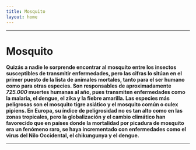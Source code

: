 ```yaml
---
title: Mosquito
layout: home
---
```


---
# Mosquito

**Quizás a nadie le sorprende encontrar al mosquito entre los insectos susceptibles de transmitir enfermedades, pero las cifras lo sitúan en el primer puesto de la lista de animales mortales, tanto para el ser humano como para otras especies. Son responsables de aproximadamente ***725.000*** muertes humanas al año, pues transmiten enfermedades como la malaria, el dengue, el zika y la fiebre amarilla. Las especies más peligrosas son el mosquito tigre asiático y el mosquito común o culex pipiens. En Europa, su índice de peligrosidad no es tan alto como en las zonas tropicales, pero la globalización y el cambio climático han favorecido que en países donde la mortalidad por picadura de mosquito era un fenómeno raro, se haya incrementado con enfermedades como el virus del Nilo Occidental, el chikungunya y el dengue.**

---
